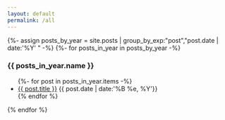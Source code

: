 ```yaml
---
layout: default
permalink: /all
---
```


<div class="post-archive">
  {%- assign posts_by_year = site.posts | group_by_exp:"post","post.date | date:'%Y' " -%}
  {%- for posts_in_year in posts_by_year -%}
    <h3>{{ posts_in_year.name }}</h3>
    <ul>
    {%- for post in posts_in_year.items -%}
      <li>
        <span><a href="{{ post.url }}">{{ post.title }}</a></span>
        <date>{{ post.date | date:'%B %e, %Y'}}</date>
      </li>
    {% endfor %}
    </ul>
  {% endfor %}
</div>

